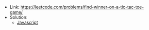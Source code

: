 - Link: https://leetcode.com/problems/find-winner-on-a-tic-tac-toe-game/
- Solution:
  - [Javascript](index.js)
  <!-- - [Typescript](index.ts) -->